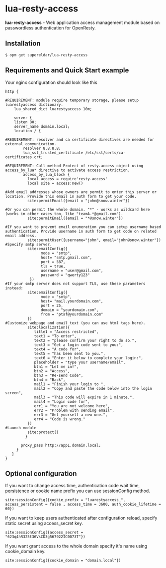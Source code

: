# lua-resty-access
**lua-resty-access** - Web application access management module based on passwordless authentication for OpenResty.

## Installation
```Shell
$ opm get supereldar/lua-resty-access
```
## Requirements and Quick Start example
Your nginx configuration should look like this 
```nginx
http {

#REQUIREMENT: module require temporary storage, please setup luarestyaccess dictionary.
    lua_shared_dict luarestyaccess 10m;
  
    server {
    listen 80;
    server_name domain.local;
    location / {
      
#REQUIREMENT: resolver and ca certificate directives are needed for external communication.
        resolver 8.8.8.8;
        lua_ssl_trusted_certificate /etc/ssl/certs/ca-certificates.crt;

#REQUIREMENT: Call method Protect of resty.access object using access_by_lua* directive to activate access restriction.
        access_by_lua_block {
          local access = require'resty.access'
          local site = access:new()
           
#Add email addresses whose owners are permit to enter this server or location. Provide this email in auth form to get your code.
          site:permitEmail({email = "john@snow.winter"})
          
#Or you can permit the whole domain. "*" - works as wildcard here (works in other cases too, like "teamA.*@gmail.com").
          site:permitEmail({email = "*@snow.winter"})
          
#If you want to prevent email enumeration you can setup username based authentication. Provide username in auth form to get code on related email address.
          site:permitUser({username="john", email="john@snow.winter"})
#Specify smtp server.
          site:emailConfig({
                mode = "smtp", 
                host= "smtp.gmail.com", 
                port = 587, 
                tls = true,
                username = "user@gmail.com",
                password = "qwerty123"  
           })
#If your smtp server does not support TLS, use these parameters instead:
		  site:emailConfig({
				mode = "smtp", 
				host= "mail.yourdomain.com",
				port = 25,
				domain = "yourdomain.com",
				from = "ptaf@yourdomain.com"
		  })
#Customize webpage and email text (you can use html tags here).
		  site:localization({
		 	 title1 = "Access restricted",
		 	 text1 = "To enter",
		 	 text2 = "please confirm your right to do so.",
		 	 text3 = "Get a login code sent to you:",
		 	 text4 = "A code for",
		 	 text5 = "has been sent to you.",
		 	 text6 = "Enter it below to complete your login:",
		 	 placeholder = "type your username/email",
		 	 btn1 = "Let me in!",
		 	 btn2 = "Access",
		 	 btn3 = "Re-send Code",
		 	 btn4 = "Back",
		 	 mail1 = "Finish your login to ",
		 	 mail2 = "Copy and paste the code below into the login screen",
		 	 mail3 = "This code will expire in 1 minute.",
		 	 mail4 = "Login code for",
		 	 err1 = "You are not welcome here",
		 	 err2 = "Problem with sending email",
		 	 err3 = "Get yourself a new one.",
		 	 err4 = "Code is wrong."
		  })
#Launch module
          site:protect()
         }

       proxy_pass http://app1.domain.local;
     }
   }
}
``` 
## Optional configuration
If you want to change access time, authentication code wait time, persistence or cookie name prefix you can use sessionConfig method.
```shell
site:sessionConfig({cookie_prefix = "luarestyaccess_", access_persistent = false , access_time = 3600, auth_cookie_lifetime = 60})
```
If you want to keep users authenticated after configuration reload, specify static secret using access_secret key.

```shell
site:sessionConfig({access_secret = "623q4hR325t36VsCD3g567922IC0073T"})
```
If you want grant access to the whole domain specify it's name using cookie_domain key.
```shell
site:sessionConfig({cookie_domain = "domain.local"})
```
